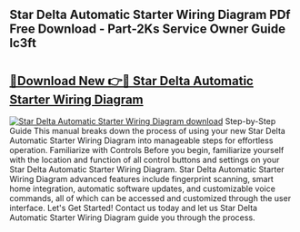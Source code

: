 ## Star Delta Automatic Starter Wiring Diagram PDf Free Download - Part-2Ks Service Owner Guide lc3ft

# <h2><a href="http://dfmi6u.blite.top/?on=Star+Delta+Automatic+Starter+Wiring+Diagram">🔗Download New 👉🔴 Star Delta Automatic Starter Wiring Diagram</a></h2>

[![Star Delta Automatic Starter Wiring Diagram download](https://i.imgur.com/lujVjoI.png)](http://dfmi6u.blite.top/?on=Star+Delta+Automatic+Starter+Wiring+Diagram)
Step-by-Step Guide This manual breaks down the process of using your new Star Delta Automatic Starter Wiring Diagram into manageable steps for effortless operation. Familiarize with Controls Before you begin, familiarize yourself with the location and function of all control buttons and settings on your Star Delta Automatic Starter Wiring Diagram. Star Delta Automatic Starter Wiring Diagram advanced features include fingerprint scanning, smart home integration, automatic software updates, and customizable voice commands, all of which can be accessed and customized through the user interface. Let's Get Started! Contact us today and let us Star Delta Automatic Starter Wiring Diagram guide you through the process.
